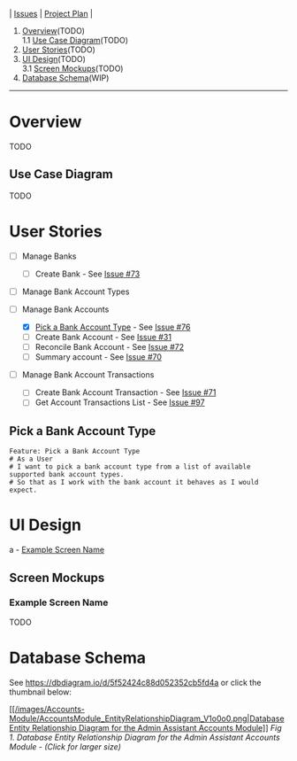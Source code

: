 | [Issues](https://github.com/SimonGeering/AdminAssistant/milestone/2) | [Project Plan](https://github.com/SimonGeering/AdminAssistant/projects/2) | 

1. [Overview](#overview)(TODO)  
  1.1 [Use Case Diagram](#Use-Case-Diagram)(TODO)  
2. [User Stories](#User-Stories)(TODO)  
3. [UI Design](#UI-Design)(TODO)  
  3.1 [Screen Mockups](#Screen-Mockups)(TODO)  
4. [Database Schema](#Database-Schema)(WIP)  

***

# Overview

TODO

## Use Case Diagram

TODO

# User Stories

- [ ] Manage Banks
  - [ ] Create Bank - See [Issue #73](https://github.com/SimonGeering/AdminAssistant/issues/73)

- [ ] Manage Bank Account Types

- [ ] Manage Bank Accounts
  - [x] [Pick a Bank Account Type](#Pick-a-Bank-Account-Type) - See [Issue #76](https://github.com/SimonGeering/AdminAssistant/issues/76)
  - [ ] Create Bank Account - See [Issue #31](https://github.com/SimonGeering/AdminAssistant/issues/31)
  - [ ] Reconcile Bank Account - See [Issue #72](https://github.com/SimonGeering/AdminAssistant/issues/72)
  - [ ] Summary account - See [Issue #70](https://github.com/SimonGeering/AdminAssistant/issues/70)

- [ ] Manage Bank Account Transactions
  - [ ] Create Bank Account Transaction - See [Issue #71](https://github.com/SimonGeering/AdminAssistant/issues/71)
  - [ ] Get Account Transactions List - See [Issue #97](https://github.com/SimonGeering/AdminAssistant/issues/97)

## Pick a Bank Account Type

``` Gherkin
Feature: Pick a Bank Account Type
# As a User
# I want to pick a bank account type from a list of available supported bank account types.
# So that as I work with the bank account it behaves as I would expect.
```

# UI Design

a - [Example Screen Name](#Example-Screen-Name)  

## Screen Mockups

### Example Screen Name

TODO

# Database Schema

See <https://dbdiagram.io/d/5f52424c88d052352cb5fd4a> or click the thumbnail below:  

[[[/images/Accounts-Module/AccountsModule_EntityRelationshipDiagram_V1o0o0.png|Database Entity Relationship Diagram for the Admin Assistant Accounts Module]]](https://raw.githubusercontent.com/wiki/SimonGeering/AdminAssistant/images/Accounts-Module/AccountsModule_EntityRelationshipDiagram_V1o0o0.png)
_Fig 1. Database Entity Relationship Diagram for the Admin Assistant Accounts Module - (Click for larger size)_
